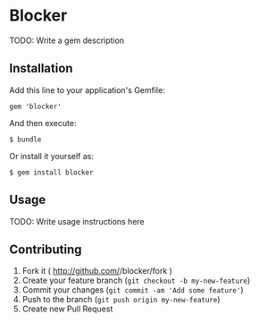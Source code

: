 # Blocker

TODO: Write a gem description

## Installation

Add this line to your application's Gemfile:

    gem 'blocker'

And then execute:

    $ bundle

Or install it yourself as:

    $ gem install blocker

## Usage

TODO: Write usage instructions here

## Contributing

1. Fork it ( http://github.com/<my-github-username>/blocker/fork )
2. Create your feature branch (`git checkout -b my-new-feature`)
3. Commit your changes (`git commit -am 'Add some feature'`)
4. Push to the branch (`git push origin my-new-feature`)
5. Create new Pull Request
